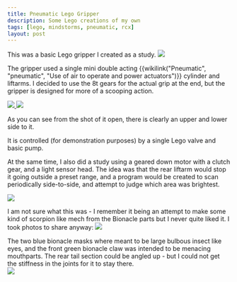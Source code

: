 ```yaml
---
title: Pneumatic Lego Gripper
description: Some Lego creations of my own
tags: [lego, mindstorms, pneumatic, rcx]
layout: post
---
```

This was a basic Lego gripper I created as a study.
<a href="http://orionrobots.co.uk/browseimage226"> <img src="http://orionrobots.co.uk/image226" /> </a>

The gripper used a single mini double acting {{wikilink("Pneumatic", "pneumatic", "Use of air to operate and power actuators")}} cylinder and liftarms. I decided to use the 8t gears for the actual grip at the end, but the gripper is designed for more of a scooping action.

<a href="http://orionrobots.co.uk/browseimage227"><img src="http://orionrobots.co.uk/image227&amp;thumb=1" /></a><a href="http://orionrobots.co.uk/browseimage228"> <img src="http://orionrobots.co.uk/image228&amp;thumb=1" /> </a>

As you can see from the shot of it open, there is clearly an upper and lower side to it.

It is controlled (for demonstration purposes) by a single Lego valve and basic pump.

At the same time, I also did a study using a geared down motor with a clutch gear, and a light sensor head. The idea was that the rear liftarm would stop it going outside a preset range, and a program would be created to scan periodically side-to-side, and attempt to judge which area was brightest.

<a href="http://orionrobots.co.uk/browseimage229"> <img src="http://orionrobots.co.uk/image229&amp;thumb=1" /> </a>

I am not sure what this was - I remember it being an attempt to make some kind of scorpion like mech from the Bionacle parts but I never quite liked it. I took photos to share anyway:
<a href="http://orionrobots.co.uk/browseimage230"> <img src="http://orionrobots.co.uk/image230&amp;thumb=1" /> </a>

The two blue bionacle masks where meant to be large bulbous insect like eyes, and the front green bionacle claw was intended to be menacing mouthparts. The rear tail section could be angled up - but I could not get the stiffness in the joints for it to stay there. <br /> <a href="http://orionrobots.co.uk/browseimage231"> <img src="http://orionrobots.co.uk/image231&amp;thumb=1" /> </a>